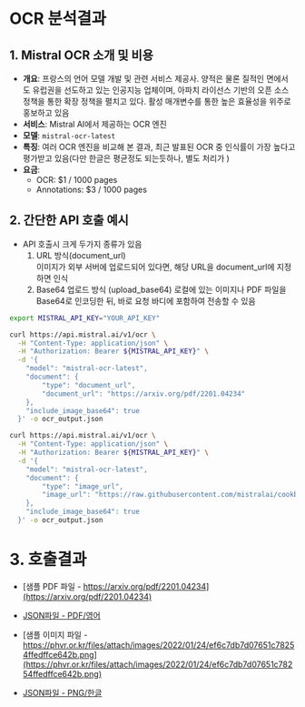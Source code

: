 # OCR 분석결과

## 1. Mistral OCR 소개 및 비용
- **개요**: 프랑스의 언어 모델 개발 및 관련 서비스 제공사. 양적은 물론 질적인 면에서도 유럽권을 선도하고 있는 인공지능 업체이며, 아파치 라이선스 기반의 오픈 소스 정책을 통한 확장 정책을 펼치고 있다. 활성 매개변수를 통한 높은 효율성을 위주로 홍보하고 있음
- **서비스**: Mistral AI에서 제공하는 OCR 엔진  
- **모델**: `mistral-ocr-latest`  
- **특징**: 여러 OCR 엔진을 비교해 본 결과, 최근 발표된 OCR 중 인식률이 가장 높다고 평가받고 있음(다만 한글은 평균정도 되는듯하나, 별도 처리가 )
- **요금**:  
  - OCR: $1 / 1000 pages
  - Annotations: $3 / 1000 pages


## 2. 간단한 API 호출 예시
- API 호출시 크게 두가지 종류가 있음
  1. URL 방식(document_url)  
    이미지가 외부 서버에 업로드되어 있다면, 해당 URL을 document_url에 지정하면 인식
  2. Base64 업로드 방식 (upload_base64)
     로컬에 있는 이미지나 PDF 파일을 Base64로 인코딩한 뒤, 바로 요청 바디에 포함하여 전송할 수 있음
```bash
export MISTRAL_API_KEY="YOUR_API_KEY"

curl https://api.mistral.ai/v1/ocr \
  -H "Content-Type: application/json" \
  -H "Authorization: Bearer ${MISTRAL_API_KEY}" \
  -d '{
    "model": "mistral-ocr-latest",
    "document": {
        "type": "document_url",
        "document_url": "https://arxiv.org/pdf/2201.04234"
    },
    "include_image_base64": true
  }' -o ocr_output.json
```

```bash
curl https://api.mistral.ai/v1/ocr \
  -H "Content-Type: application/json" \
  -H "Authorization: Bearer ${MISTRAL_API_KEY}" \
  -d '{
    "model": "mistral-ocr-latest",
    "document": {
        "type": "image_url",
        "image_url": "https://raw.githubusercontent.com/mistralai/cookbook/refs/heads/main/mistral/ocr/receipt.png"
    },
    "include_image_base64": true
  }' -o ocr_output.json
```
# 3. 호출결과
- [샘플 PDF 파일 - https://arxiv.org/pdf/2201.04234](https://arxiv.org/pdf/2201.04234)
- [JSON파일 - PDF/영어](ocr_output_pdf_en.json)

- [샘플 이미지 파일 - https://phvr.or.kr/files/attach/images/2022/01/24/ef6c7db7d07651c78254ffedffce642b.png](https://phvr.or.kr/files/attach/images/2022/01/24/ef6c7db7d07651c78254ffedffce642b.png)
- [JSON파일 - PNG/한글](ocr_output_png_kr.json)

